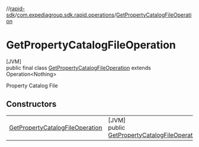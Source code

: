 //[rapid-sdk](../../../index.md)/[com.expediagroup.sdk.rapid.operations](../index.md)/[GetPropertyCatalogFileOperation](index.md)

# GetPropertyCatalogFileOperation

[JVM]\
public final class [GetPropertyCatalogFileOperation](index.md) extends Operation&lt;Nothing&gt;

Property Catalog File

## Constructors

| | |
|---|---|
| [GetPropertyCatalogFileOperation](-get-property-catalog-file-operation.md) | [JVM]<br>public [GetPropertyCatalogFileOperation](index.md)[GetPropertyCatalogFileOperation](-get-property-catalog-file-operation.md)([GetPropertyCatalogFileOperationParams](../-get-property-catalog-file-operation-params/index.md)params) |
